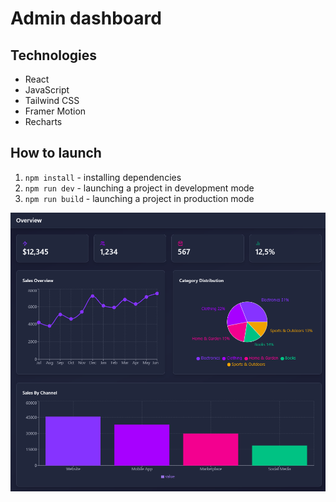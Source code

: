 # Admin dashboard
## Technologies
- React
- JavaScript
- Tailwind CSS
- Framer Motion
- Recharts
## How to launch
1. ```npm install``` - installing dependencies
2. ```npm run dev``` - launching a project in development mode
3. ```npm run build``` - launching a project in production mode

![img.png](img.png)

